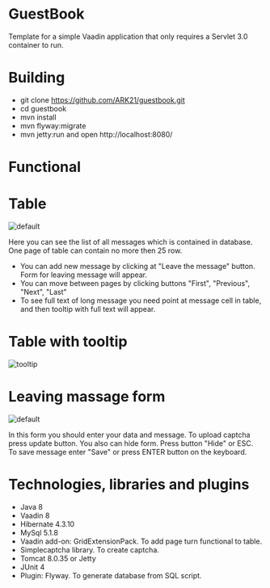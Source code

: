 GuestBook
==============

Template for a simple Vaadin application that only requires a Servlet 3.0 container to run.

Building
========

- git clone https://github.com/ARK21/guestbook.git
- cd guestbook
- mvn install
- mvn flyway:migrate
- mvn jetty:run  and open http://localhost:8080/

Functional
==========
<h1>Table</h1>

![default](https://user-images.githubusercontent.com/18110699/36639869-d96effbc-1a47-11e8-89a0-ff5f8c798ca7.png)

 Here you can see the list of all messages which is contained in database. One page of table can contain no more then 25 row.
- You can add new message by clicking at "Leave the message" button. Form for leaving message will appear.
- You can move between pages by clicking buttons "First", "Previous", "Next", "Last"
- To see full text of long message you need point at message cell in table, and then tooltip with full text will appear.
<h1>Table with tooltip</h1>

![tooltip](https://user-images.githubusercontent.com/18110699/36639959-977bbecc-1a49-11e8-9a24-86df9d6bb825.png)

<h1>Leaving massage form </h1>

![default](https://user-images.githubusercontent.com/18110699/36639968-bf39e466-1a49-11e8-9274-eaf6d5b9caa2.png)

In this form you should enter your data and message. To upload captcha press update button.
You also can hide form. Press button "Hide" or ESC. To save message enter "Save" or press ENTER button on the keyboard.

Technologies, libraries and plugins
===================================
- Java 8
- Vaadin 8
- Hibernate 4.3.10
- MySql 5.1.8
- Vaadin add-on: GridExtensionPack. To add page turn functional to table.
- Simplecaptcha library. To create captcha.
- Tomcat 8.0.35 or Jetty
- JUnit 4
- Plugin: Flyway. To generate database from SQL script.